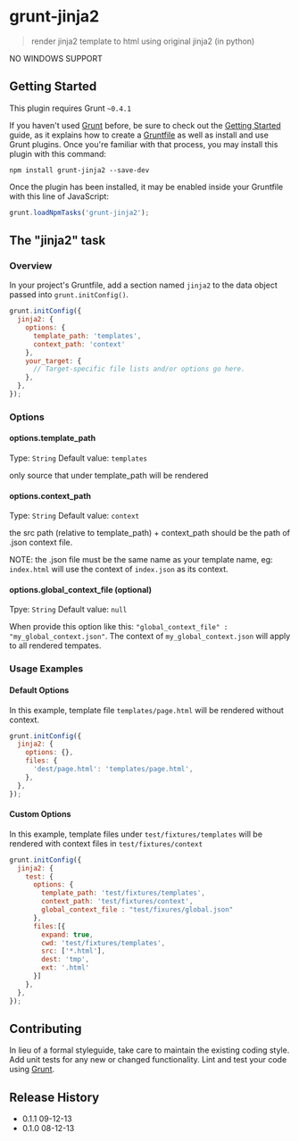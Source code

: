 # grunt-jinja2

> render jinja2 template to html using original jinja2 (in python)

NO WINDOWS SUPPORT

## Getting Started
This plugin requires Grunt `~0.4.1`

If you haven't used [Grunt](http://gruntjs.com/) before, be sure to check out the [Getting Started](http://gruntjs.com/getting-started) guide, as it explains how to create a [Gruntfile](http://gruntjs.com/sample-gruntfile) as well as install and use Grunt plugins. Once you're familiar with that process, you may install this plugin with this command:

```shell
npm install grunt-jinja2 --save-dev
```

Once the plugin has been installed, it may be enabled inside your Gruntfile with this line of JavaScript:

```js
grunt.loadNpmTasks('grunt-jinja2');
```

## The "jinja2" task

### Overview
In your project's Gruntfile, add a section named `jinja2` to the data object passed into `grunt.initConfig()`.

```js
grunt.initConfig({
  jinja2: {
    options: {
      template_path: 'templates',
      context_path: 'context'
    },
    your_target: {
      // Target-specific file lists and/or options go here.
    },
  },
});
```

### Options

#### options.template_path
Type: `String`
Default value: `templates`

only source that under template_path will be rendered

#### options.context_path
Type: `String`
Default value: `context`

the src path (relative to template_path) + context_path should be the path of .json context file.

NOTE: the .json file must be the same name as your template name, eg: `index.html` will use the context of `index.json` as its context.

#### options.global_context_file (optional)
Tpye: `String`
Default value: `null`

When provide this option like this: `"global_context_file" : "my_global_context.json"`. The context of `my_global_context.json` will apply to all rendered tempates. 


### Usage Examples

#### Default Options
In this example, template file `templates/page.html` will be rendered without context.

```js
grunt.initConfig({
  jinja2: {
    options: {},
    files: {
      'dest/page.html': 'templates/page.html',
    },
  },
});
```

#### Custom Options
In this example, template files under `test/fixtures/templates` will be rendered with context files in `test/fixtures/context`

```js
grunt.initConfig({
  jinja2: {
    test: {
      options: {
        template_path: 'test/fixtures/templates',
        context_path: 'test/fixtures/context',
        global_context_file : "test/fixures/global.json"
      },
      files:[{
        expand: true,
        cwd: 'test/fixtures/templates',
        src: ['*.html'],
        dest: 'tmp',
        ext: '.html'
      }]
    },
  },
});
```

## Contributing
In lieu of a formal styleguide, take care to maintain the existing coding style. Add unit tests for any new or changed functionality. Lint and test your code using [Grunt](http://gruntjs.com/).

## Release History
* 0.1.1 09-12-13
* 0.1.0 08-12-13
